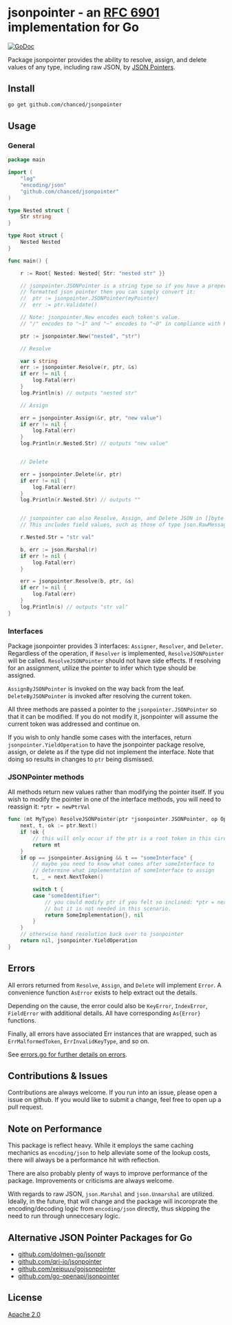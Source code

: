 # jsonpointer - an [RFC 6901](https://datatracker.ietf.org/doc/html/rfc6901) implementation for Go

[![GoDoc](https://img.shields.io/badge/godoc-reference-5272B4.svg?style=flat-square)](https://pkg.go.dev/github.com/chanced/jsonpointer)

Package jsonpointer provides the ability to resolve, assign, and delete values
of any type, including raw JSON, by [JSON
Pointers](https://datatracker.ietf.org/doc/html/rfc6901).


## Install

```bash
go get github.com/chanced/jsonpointer
```

## Usage

### General

```go
package main

import (
    "log"
    "encoding/json"
    "github.com/chanced/jsonpointer"
)

type Nested struct {
    Str string
}

type Root struct {
    Nested Nested
}

func main() {

    r := Root{ Nested: Nested{ Str: "nested str" }}

    // jsonpointer.JSONPointer is a string type so if you have a properly
    // formatted json pointer then you can simply convert it:
    //  ptr := jsonpointer.JSONPointer(myPointer)
    //  err := ptr.Validate()

    // Note: jsonpointer.New encodes each token's value.
    // "/" encodes to "~1" and "~" encodes to "~0" in compliance with RFC 6901.

    ptr := jsonpointer.New("nested", "str")

    // Resolve

    var s string
    err := jsonpointer.Resolve(r, ptr, &s)
    if err != nil {
        log.Fatal(err)
    }
    log.Println(s) // outputs "nested str"

    // Assign

    err = jsonpointer.Assign(&r, ptr, "new value")
    if err != nil {
        log.Fatal(err)
    }
    log.Println(r.Nested.Str) // outputs "new value"


    // Delete

    err = jsonpointer.Delete(&r, ptr)
    if err != nil {
        log.Fatal(err)
    }
    log.Println(r.Nested.Str) // outputs ""


    // jsonpointer can also Resolve, Assign, and Delete JSON in []byte format.
    // This includes field values, such as those of type json.RawMessage.

    r.Nested.Str = "str val"

    b, err := json.Marshal(r)
    if err != nil {
        log.Fatal(err)
    }

    err = jsonpointer.Resolve(b, ptr, &s)
    if err != nil {
        log.Fatal(err)
    }
    log.Println(s) // outputs "str val"
}
```

### Interfaces

Package jsonpointer provides 3 interfaces: `Assigner`, `Resolver`, and
`Deleter`. Regardless of the operation, if `Resolver` is implemented, `ResolveJSONPointer` will be
called. `ResolveJSONPointer` should not have side effects. If resolving for an assignment, utilize the
pointer to infer which type should be assigned.

`AssignByJSONPointer` is invoked on the way back from the leaf. `DeleteByJSONPointer` is invoked after resolving the current token.

All three methods are passed a pointer to the `jsonpointer.JSONPointer` so that
it can be modified. If you do not modify it, jsonpointer will assume the current
token was addressed and continue on.

If you wish to only handle some cases with the interfaces, return `jsonpointer.YieldOperation` to have the jsonpointer package resolve, assign, or delete as if the type did not implement the interface. Note that doing so results in changes to `ptr` being dismissed.

### JSONPointer methods

All methods return new values rather than modifying the pointer itself. If you wish to modify the pointer in one of the interface methods, you will need to reassign it: `*ptr = newPtrVal`

```go
func (mt MyType) ResolveJSONPointer(ptr *jsonpointer.JSONPointer, op Operation) (interface{}, error) {
    next, t, ok := ptr.Next()
    if !ok {
        // this will only occur if the ptr is a root token in this circumstance
        return mt
    }
    if op == jsonpointer.Assigning && t == "someInterface" {
        // maybe you need to know what comes after someInterface to
        // determine what implementation of someInterface to assign
        t, _ = next.NextToken()

        switch t {
        case "someIdentifier":
            // you could modify ptr if you felt so inclined: *ptr = next
            // but it is not needed in this scenario.
            return SomeImplementation{}, nil
        }
    }
    // otherwise hand resolution back over to jsonpointer
    return nil, jsonpointer.YieldOperation
}
```

## Errors

All errors returned from `Resolve`, `Assign`, and `Delete` will implement `Error`. A convenience function `AsError` exists to help extract out the details.

Depending on the cause, the error could also be `KeyError`, `IndexError`, `FieldError` with additional details. All have corresponding `As{Error}` functions.

Finally, all errors have associated Err instances that are wrapped, such as `ErrMalformedToken`, `ErrInvalidKeyType`, and so on.

See [errors.go for further details on errors](https://github.com/chanced/jsonpointer/blob/main/errors.go).

## Contributions & Issues

Contributions are always welcome. If you run into an issue, please open a issue
on github. If you would like to submit a change, feel free to open up a pull
request.

## Note on Performance

This package is reflect heavy. While it employs the same caching mechanics as
`encoding/json` to help alleviate some of the lookup costs, there will always be
a performance hit with reflection.

There are also probably plenty of ways to improve performance of the package.
Improvements or criticisms are always welcome.

With regards to raw JSON, `json.Marshal` and `json.Unmarshal` are utilized.
Ideally, in the future, that will change and the package will incoroprate the
encoding/decoding logic from `encoding/json` directly, thus skipping the need to
run through unneccesary logic.

## Alternative JSON Pointer Packages for Go

-   [github.com/dolmen-go/jsonptr](https://github.com/dolmen-go/jsonptr)
-   [github.com/qri-io/jsonpointer](https://github.com/qri-io/jsonpointer)
-   [github.com/xeipuuv/gojsonpointer](https://github.com/xeipuuv/gojsonpointer)
-   [github.com/go-openapi/jsonpointer](https://github.com/go-openapi/jsonpointer)

## License

[Apache 2.0](https://raw.githubusercontent.com/chanced/jsonpointer/main/LICENSE)

